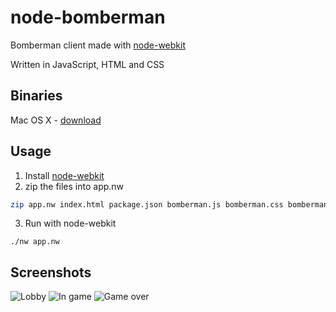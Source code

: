 # node-bomberman

Bomberman client made with [node-webkit][nw]

Written in JavaScript, HTML and CSS

## Binaries

Mac OS X - [download](https://www.dropbox.com/s/7lzil5vgqhljcfx/Bomberman.app.zip)

## Usage

1. Install [node-webkit][nw]
2. zip the files into app.nw 

```bash
zip app.nw index.html package.json bomberman.js bomberman.css bomberman.png gameover.png
```

3. Run with node-webkit

`./nw app.nw`

## Screenshots

![Lobby](http://i.imgur.com/gAmXAks.png)
![In game](http://i.imgur.com/SV6EOc9.png)
![Game over](http://i.imgur.com/IjoHw8S.png)

[nw]: https://github.com/rogerwang/node-webkit